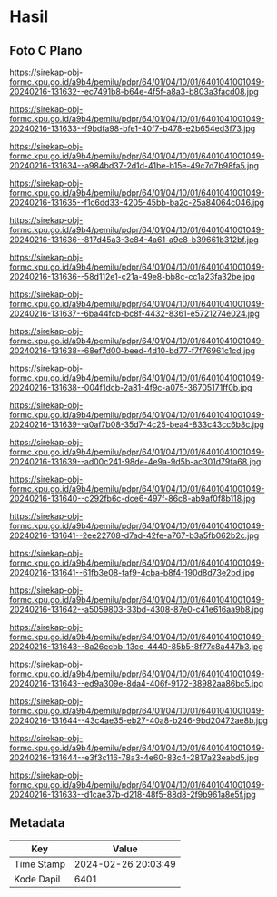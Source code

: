 # Hasil

## Foto C Plano

https://sirekap-obj-formc.kpu.go.id/a9b4/pemilu/pdpr/64/01/04/10/01/6401041001049-20240216-131632--ec7491b8-b64e-4f5f-a8a3-b803a3facd08.jpg

https://sirekap-obj-formc.kpu.go.id/a9b4/pemilu/pdpr/64/01/04/10/01/6401041001049-20240216-131633--f9bdfa98-bfe1-40f7-b478-e2b654ed3f73.jpg

https://sirekap-obj-formc.kpu.go.id/a9b4/pemilu/pdpr/64/01/04/10/01/6401041001049-20240216-131634--a984bd37-2d1d-41be-b15e-49c7d7b98fa5.jpg

https://sirekap-obj-formc.kpu.go.id/a9b4/pemilu/pdpr/64/01/04/10/01/6401041001049-20240216-131635--f1c6dd33-4205-45bb-ba2c-25a84064c046.jpg

https://sirekap-obj-formc.kpu.go.id/a9b4/pemilu/pdpr/64/01/04/10/01/6401041001049-20240216-131636--817d45a3-3e84-4a61-a9e8-b39661b312bf.jpg

https://sirekap-obj-formc.kpu.go.id/a9b4/pemilu/pdpr/64/01/04/10/01/6401041001049-20240216-131636--58d112e1-c21a-49e8-bb8c-cc1a23fa32be.jpg

https://sirekap-obj-formc.kpu.go.id/a9b4/pemilu/pdpr/64/01/04/10/01/6401041001049-20240216-131637--6ba44fcb-bc8f-4432-8361-e5721274e024.jpg

https://sirekap-obj-formc.kpu.go.id/a9b4/pemilu/pdpr/64/01/04/10/01/6401041001049-20240216-131638--68ef7d00-beed-4d10-bd77-f7f76961c1cd.jpg

https://sirekap-obj-formc.kpu.go.id/a9b4/pemilu/pdpr/64/01/04/10/01/6401041001049-20240216-131638--004f1dcb-2a81-4f9c-a075-36705171ff0b.jpg

https://sirekap-obj-formc.kpu.go.id/a9b4/pemilu/pdpr/64/01/04/10/01/6401041001049-20240216-131639--a0af7b08-35d7-4c25-bea4-833c43cc6b8c.jpg

https://sirekap-obj-formc.kpu.go.id/a9b4/pemilu/pdpr/64/01/04/10/01/6401041001049-20240216-131639--ad00c241-98de-4e9a-9d5b-ac301d79fa68.jpg

https://sirekap-obj-formc.kpu.go.id/a9b4/pemilu/pdpr/64/01/04/10/01/6401041001049-20240216-131640--c292fb6c-dce6-497f-86c8-ab9af0f8b118.jpg

https://sirekap-obj-formc.kpu.go.id/a9b4/pemilu/pdpr/64/01/04/10/01/6401041001049-20240216-131641--2ee22708-d7ad-42fe-a767-b3a5fb062b2c.jpg

https://sirekap-obj-formc.kpu.go.id/a9b4/pemilu/pdpr/64/01/04/10/01/6401041001049-20240216-131641--61fb3e08-faf9-4cba-b8f4-190d8d73e2bd.jpg

https://sirekap-obj-formc.kpu.go.id/a9b4/pemilu/pdpr/64/01/04/10/01/6401041001049-20240216-131642--a5059803-33bd-4308-87e0-c41e616aa9b8.jpg

https://sirekap-obj-formc.kpu.go.id/a9b4/pemilu/pdpr/64/01/04/10/01/6401041001049-20240216-131643--8a26ecbb-13ce-4440-85b5-8f77c8a447b3.jpg

https://sirekap-obj-formc.kpu.go.id/a9b4/pemilu/pdpr/64/01/04/10/01/6401041001049-20240216-131643--ed9a309e-8da4-406f-9172-38982aa86bc5.jpg

https://sirekap-obj-formc.kpu.go.id/a9b4/pemilu/pdpr/64/01/04/10/01/6401041001049-20240216-131644--43c4ae35-eb27-40a8-b246-9bd20472ae8b.jpg

https://sirekap-obj-formc.kpu.go.id/a9b4/pemilu/pdpr/64/01/04/10/01/6401041001049-20240216-131644--e3f3c116-78a3-4e60-83c4-2817a23eabd5.jpg

https://sirekap-obj-formc.kpu.go.id/a9b4/pemilu/pdpr/64/01/04/10/01/6401041001049-20240216-131633--d1cae37b-d218-48f5-88d8-2f9b961a8e5f.jpg


## Metadata

| Key        | Value               |
| ---------- | ------------------- |
| Time Stamp | 2024-02-26 20:03:49 |
| Kode Dapil | 6401                |



